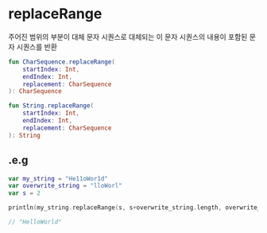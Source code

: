 # replaceRange

주어진 범위의 부분이 대체 문자 시퀀스로 대체되는 이 문자 시퀀스의 내용이 포함된 문자 시퀀스를 반환

```kt
fun CharSequence.replaceRange(
    startIndex: Int,
    endIndex: Int,
    replacement: CharSequence
): CharSequence

fun String.replaceRange(
    startIndex: Int,
    endIndex: Int,
    replacement: CharSequence
): String
```

## .e.g

```kt
var my_string = "He11oWor1d"
var overwrite_string = "lloWorl"
var s = 2

println(my_string.replaceRange(s, s+overwrite_string.length, overwrite_string))

// "HelloWorld"
```
